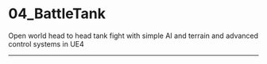 # 04_BattleTank
Open world head to head tank fight with simple AI and terrain and advanced control systems in UE4

***************************************************************

